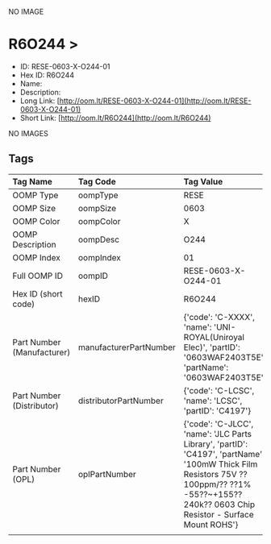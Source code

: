 


  
NO IMAGE  
# R6O244 > 

- ID: RESE-0603-X-O244-01
- Hex ID: R6O244
- Name: 
- Description: 
- Long Link: [http://oom.lt/RESE-0603-X-O244-01](http://oom.lt/RESE-0603-X-O244-01)
- Short Link: [http://oom.lt/R6O244](http://oom.lt/R6O244)
  
NO IMAGES  
## Tags
  

|Tag Name|Tag Code|Tag Value|
| :--- | :--- | :--- |
|OOMP Type|oompType|RESE|
|OOMP Size|oompSize|0603|
|OOMP Color|oompColor|X|
|OOMP Description|oompDesc|O244|
|OOMP Index|oompIndex|01|
|Full OOMP ID|oompID|RESE-0603-X-O244-01|
|Hex ID (short code)|hexID|R6O244|
|Part Number (Manufacturer)|manufacturerPartNumber|{'code': 'C-XXXX', 'name': 'UNI-ROYAL(Uniroyal Elec)', 'partID': '0603WAF2403T5E', 'partName': '0603WAF2403T5E'}|
|Part Number (Distributor)|distributorPartNumber|{'code': 'C-LCSC', 'name': 'LCSC', 'partID': 'C4197'}|
|Part Number (OPL)|oplPartNumber|{'code': 'C-JLCC', 'name': 'JLC Parts Library', 'partID': 'C4197', 'partName': '100mW Thick Film Resistors 75V ??100ppm/?? ??1% -55??~+155?? 240k?? 0603  Chip Resistor - Surface Mount ROHS'}|
||||

